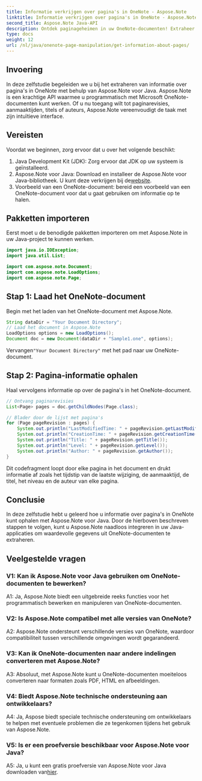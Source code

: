 ```yaml
---
title: Informatie verkrijgen over pagina's in OneNote - Aspose.Note
linktitle: Informatie verkrijgen over pagina's in OneNote - Aspose.Note
second_title: Aspose.Note Java-API
description: Ontdek paginageheimen in uw OneNote-documenten! Extraheer revisies, aanmaaktijden en meer met Aspose.Note. Stap-voor-stap handleiding en code inbegrepen! #OneNote #Java #Aspose
type: docs
weight: 12
url: /nl/java/onenote-page-manipulation/get-information-about-pages/
---
```

## Invoering

In deze zelfstudie begeleiden we u bij het extraheren van informatie over pagina's in OneNote met behulp van Aspose.Note voor Java. Aspose.Note is een krachtige API waarmee u programmatisch met Microsoft OneNote-documenten kunt werken. Of u nu toegang wilt tot paginarevisies, aanmaaktijden, titels of auteurs, Aspose.Note vereenvoudigt de taak met zijn intuïtieve interface.

## Vereisten

Voordat we beginnen, zorg ervoor dat u over het volgende beschikt:

1. Java Development Kit (JDK): Zorg ervoor dat JDK op uw systeem is geïnstalleerd.
2.  Aspose.Note voor Java: Download en installeer de Aspose.Note voor Java-bibliotheek. U kunt deze verkrijgen bij de[website](https://purchase.aspose.com/buy).
3. Voorbeeld van een OneNote-document: bereid een voorbeeld van een OneNote-document voor dat u gaat gebruiken om informatie op te halen.

## Pakketten importeren

Eerst moet u de benodigde pakketten importeren om met Aspose.Note in uw Java-project te kunnen werken.

```java
import java.io.IOException;
import java.util.List;

import com.aspose.note.Document;
import com.aspose.note.LoadOptions;
import com.aspose.note.Page;
```

## Stap 1: Laad het OneNote-document

Begin met het laden van het OneNote-document met Aspose.Note.

```java
String dataDir = "Your Document Directory";
// Laad het document in Aspose.Note
LoadOptions options = new LoadOptions();
Document doc = new Document(dataDir + "Sample1.one", options);
```

 Vervangen`"Your Document Directory"` met het pad naar uw OneNote-document.

## Stap 2: Pagina-informatie ophalen

Haal vervolgens informatie op over de pagina's in het OneNote-document.

```java
// Ontvang paginarevisies
List<Page> pages = doc.getChildNodes(Page.class);

// Blader door de lijst met pagina's
for (Page pageRevision : pages) {
    System.out.println("LastModifiedTime: " + pageRevision.getLastModifiedTime());
    System.out.println("CreationTime: " + pageRevision.getCreationTime());
    System.out.println("Title: " + pageRevision.getTitle());
    System.out.println("Level: " + pageRevision.getLevel());
    System.out.println("Author: " + pageRevision.getAuthor());
}
```

Dit codefragment loopt door elke pagina in het document en drukt informatie af zoals het tijdstip van de laatste wijziging, de aanmaaktijd, de titel, het niveau en de auteur van elke pagina.

## Conclusie

In deze zelfstudie hebt u geleerd hoe u informatie over pagina's in OneNote kunt ophalen met Aspose.Note voor Java. Door de hierboven beschreven stappen te volgen, kunt u Aspose.Note naadloos integreren in uw Java-applicaties om waardevolle gegevens uit OneNote-documenten te extraheren.

## Veelgestelde vragen

### V1: Kan ik Aspose.Note voor Java gebruiken om OneNote-documenten te bewerken?

A1: Ja, Aspose.Note biedt een uitgebreide reeks functies voor het programmatisch bewerken en manipuleren van OneNote-documenten.

### V2: Is Aspose.Note compatibel met alle versies van OneNote?

A2: Aspose.Note ondersteunt verschillende versies van OneNote, waardoor compatibiliteit tussen verschillende omgevingen wordt gegarandeerd.

### V3: Kan ik OneNote-documenten naar andere indelingen converteren met Aspose.Note?

A3: Absoluut, met Aspose.Note kunt u OneNote-documenten moeiteloos converteren naar formaten zoals PDF, HTML en afbeeldingen.

### V4: Biedt Aspose.Note technische ondersteuning aan ontwikkelaars?

A4: Ja, Aspose biedt speciale technische ondersteuning om ontwikkelaars te helpen met eventuele problemen die ze tegenkomen tijdens het gebruik van Aspose.Note.

### V5: Is er een proefversie beschikbaar voor Aspose.Note voor Java?

 A5: Ja, u kunt een gratis proefversie van Aspose.Note voor Java downloaden van[hier](https://releases.aspose.com/).
